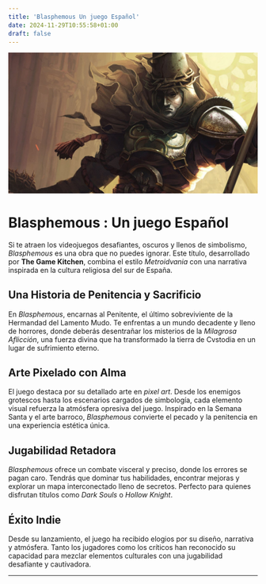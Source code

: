 ```yaml
---
title: 'Blasphemous Un juego Español'
date: 2024-11-29T10:55:58+01:00
draft: false
---
```


![Blasphemous](./Blasphemous.jpg)

# Blasphemous : Un juego Español

Si te atraen los videojuegos desafiantes, oscuros y llenos de simbolismo, *Blasphemous* es una obra que no puedes ignorar. Este título, desarrollado por **The Game Kitchen**, combina el estilo *Metroidvania* con una narrativa inspirada en la cultura religiosa del sur de España.  

## Una Historia de Penitencia y Sacrificio

En *Blasphemous*, encarnas al Penitente, el último sobreviviente de la Hermandad del Lamento Mudo. Te enfrentas a un mundo decadente y lleno de horrores, donde deberás desentrañar los misterios de la *Milagrosa Aflicción*, una fuerza divina que ha transformado la tierra de Cvstodia en un lugar de sufrimiento eterno.

## Arte Pixelado con Alma

El juego destaca por su detallado arte en *pixel art*. Desde los enemigos grotescos hasta los escenarios cargados de simbología, cada elemento visual refuerza la atmósfera opresiva del juego. Inspirado en la Semana Santa y el arte barroco, *Blasphemous* convierte el pecado y la penitencia en una experiencia estética única.

## Jugabilidad Retadora

*Blasphemous* ofrece un combate visceral y preciso, donde los errores se pagan caro. Tendrás que dominar tus habilidades, encontrar mejoras y explorar un mapa interconectado lleno de secretos. Perfecto para quienes disfrutan títulos como *Dark Souls* o *Hollow Knight*.

## Éxito Indie

Desde su lanzamiento, el juego ha recibido elogios por su diseño, narrativa y atmósfera. Tanto los jugadores como los críticos han reconocido su capacidad para mezclar elementos culturales con una jugabilidad desafiante y cautivadora.

---

